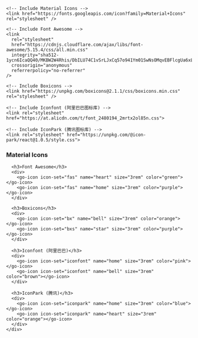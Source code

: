 <!DOCTYPE html>
<html lang="en">
  <head>
    <meta charset="UTF-8" />
    <meta name="viewport" content="width=device-width, initial-scale=1.0" />
    <title>Icon Display Example</title>

    <!-- Include Material Icons -->
    <link href="https://fonts.googleapis.com/icon?family=Material+Icons" rel="stylesheet" />

    <!-- Include Font Awesome -->
    <link
      rel="stylesheet"
      href="https://cdnjs.cloudflare.com/ajax/libs/font-awesome/5.15.4/css/all.min.css"
      integrity="sha512-1ycn6IcaQQ40/MKBW2W4Rhis/DbILU74C1vSrLJxCq57o941Ym01SwNsOMqvEBFlcgUa6xLiPY/NS5R+E6ztJQ=="
      crossorigin="anonymous"
      referrerpolicy="no-referrer"
    />

    <!-- Include Boxicons -->
    <link href="https://unpkg.com/boxicons@2.1.1/css/boxicons.min.css" rel="stylesheet" />

    <!-- Include Iconfont (阿里巴巴图标库) -->
    <link rel="stylesheet" href="https://at.alicdn.com/t/font_2480194_2mrtx2ol85n.css">

    <!-- Include IconPark (腾讯图标库) -->
    <link rel="stylesheet" href="https://unpkg.com/@icon-park/react@1.0.5/style.css">
  </head>

  <body>
    <div class="container">
      <h3>Material Icons</h3>
      <div>
        <go-icon icon-set="material-icons" name="favorite" size="3rem" color="red"></go-icon>
        <go-icon icon-set="material-icons" name="home" size="3rem" color="blue"></go-icon>
      </div>

      <h3>Font Awesome</h3>
      <div>
        <go-icon icon-set="fas" name="heart" size="3rem" color="green"></go-icon>
        <go-icon icon-set="fas" name="home" size="3rem" color="purple"></go-icon>
      </div>

      <h3>Boxicons</h3>
      <div>
        <go-icon icon-set="bx" name="bell" size="3rem" color="orange"></go-icon>
        <go-icon icon-set="bxs" name="star" size="3rem" color="purple"></go-icon>
      </div>

      <h3>Iconfont (阿里巴巴)</h3>
      <div>
        <go-icon icon-set="iconfont" name="home" size="3rem" color="pink"></go-icon>
        <go-icon icon-set="iconfont" name="bell" size="3rem" color="brown"></go-icon>
      </div>

      <h3>IconPark (腾讯)</h3>
      <div>
        <go-icon icon-set="iconpark" name="home" size="3rem" color="blue"></go-icon>
        <go-icon icon-set="iconpark" name="heart" size="3rem" color="orange"></go-icon>
      </div>
    </div>
  </body>
</html>
